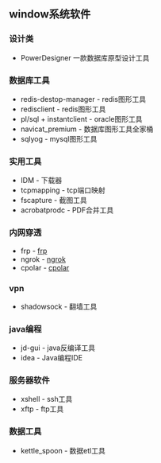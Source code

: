 ## window系统软件
### 设计类
* PowerDesigner 一款数据库原型设计工具 

### 数据库工具
* redis-destop-manager - redis图形工具
* redisclient - redis图形工具
* pl/sql + instantclient - oracle图形工具
* navicat_premium - 数据库图形工具全家桶
* sqlyog - mysql图形工具

### 实用工具

* IDM - 下载器
* tcpmapping - tcp端口映射
* fscapture - 截图工具
* acrobatprodc - PDF合并工具

### 内网穿透

* frp - [frp](https://github.com/fatedier/frp) 
* ngrok - [ngrok](https://ngrok.com/) 
* cpolar - [cpolar](https://www.cpolar.com/) 

### vpn

* shadowsock - 翻墙工具

### java编程

* jd-gui - java反编译工具
* idea - Java编程IDE

### 服务器软件

* xshell - ssh工具
* xftp - ftp工具

### 数据工具

* kettle_spoon - 数据etl工具

